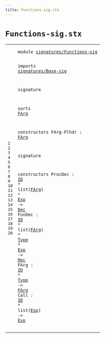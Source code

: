 ```yaml
---
title: Functions-sig.stx
---
```


# `Functions-sig.stx`



[pdmosses/metaborg-tiger/org.metaborg.lang.tiger.statix/src-gen/statix/signatures/Functions-sig.stx]: https://github.com/pdmosses/metaborg-tiger/blob/master/org.metaborg.lang.tiger.statix/src-gen/statix/signatures/Functions-sig.stx "The source file on GitHub"

<div class="stx"><table class="highlighttable"><tbody><tr><td class="linenos"><div class="linenodiv"><pre><span></span>1
2
3
4
5
6
7
8
9
10
11
12
13
14
15
16
17
18
19
20
</pre></div></td>
<td class="code"><pre><code><span class="keyword">module</span> <a href="../Tiger-sig.stx#signatures/Functions-sig_194_218" id="signatures/Functions-sig_7_31" title="Referenced at ../Tiger-sig.stx line 10">signatures/Functions-sig</a>

<span class="keyword">imports</span>
  <a href="../Base-sig.stx#signatures/Base-sig_7_26" id="signatures/Base-sig_43_62" title="Defined at ../Base-sig.stx line 1">signatures/Base-sig</a>

<span class="keyword">signature</span>

  <span class="keyword">sorts</span>
    <a href="#FArg_125_129" id="FArg_87_91" title="Referenced at line 12, 17, 18, 19; ../../../../trans/static-semantics.stx line 253">FArg</a>

  <span class="keyword">constructors</span>
    FArg-Plhdr : <a href="#FArg_87_91" id="FArg_125_129" title="Defined at line 9">FArg</a>

<span class="keyword">signature</span>

  <span class="keyword">constructors</span>
    ProcDec : <a href="../Base-sig.stx#ID_104_106" id="ID_171_173" title="Defined at ../Base-sig.stx line 13">ID</a> * <span class="keyword">list</span>(<a href="#FArg_87_91" id="FArg_181_185" title="Defined at line 9">FArg</a>) * <a href="../Base-sig.stx#Exp_68_71" id="Exp_189_192" title="Defined at ../Base-sig.stx line 9">Exp</a> -&gt; <a href="../Base-sig.stx#Dec_60_63" id="Dec_196_199" title="Defined at ../Base-sig.stx line 8">Dec</a>
    FunDec : <a href="../Base-sig.stx#ID_104_106" id="ID_213_215" title="Defined at ../Base-sig.stx line 13">ID</a> * <span class="keyword">list</span>(<a href="#FArg_87_91" id="FArg_223_227" title="Defined at line 9">FArg</a>) * <a href="../Base-sig.stx#Type_87_91" id="Type_231_235" title="Defined at ../Base-sig.stx line 11">Type</a> * <a href="../Base-sig.stx#Exp_68_71" id="Exp_238_241" title="Defined at ../Base-sig.stx line 9">Exp</a> -&gt; <a href="../Base-sig.stx#Dec_60_63" id="Dec_245_248" title="Defined at ../Base-sig.stx line 8">Dec</a>
    FArg : <a href="../Base-sig.stx#ID_104_106" id="ID_260_262" title="Defined at ../Base-sig.stx line 13">ID</a> * <a href="../Base-sig.stx#Type_87_91" id="Type_265_269" title="Defined at ../Base-sig.stx line 11">Type</a> -&gt; <a href="#FArg_87_91" id="FArg_273_277" title="Defined at line 9">FArg</a>
    Call : <a href="../Base-sig.stx#ID_104_106" id="ID_289_291" title="Defined at ../Base-sig.stx line 13">ID</a> * <span class="keyword">list</span>(<a href="../Base-sig.stx#Exp_68_71" id="Exp_299_302" title="Defined at ../Base-sig.stx line 9">Exp</a>) -&gt; <a href="../Base-sig.stx#Exp_68_71" id="Exp_307_310" title="Defined at ../Base-sig.stx line 9">Exp</a>
</code></pre></td></tr></tbody></table></div>